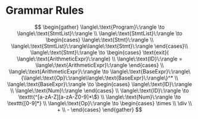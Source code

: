 # Grammar Rules

$$
\begin{gather}
    \langle\:\text{Program}\:\rangle \to \langle\:\text{StmtList}\:\rangle  \\
    \langle\:\text{StmtList}\:\rangle \to 
    \begin{cases} 
        \langle\:\text{Stmt}\:\rangle \\ 
        \langle\:\text{StmtList}\:\rangle\langle\:\text{Stmt}\:\rangle
    \end{cases}\\
    \langle\:\text{Stmt}\:\rangle \to 
    \begin{cases}
        \text{exit}( \langle\:\text{ArithmeticExpr}\:\rangle) \\
        \langle\:\text{ID}\:\rangle = \langle\:\text{ArithmeticExpr}\:\rangle
    \end{cases} \\
    \langle\:\text{ArithmeticExpr}\:\rangle \to \langle\:\text{BaseExpr}\:\rangle\{\langle\:\text{Op}\:\rangle\langle\:\text{BaseExpr}\:\rangle\}^* \\
    \langle\:\text{BaseExpr}\:\rangle \to 
    \begin{cases}
        \langle\:\text{ID}\:\rangle \\
        \langle\:\text{Num}\:\rangle
    \end{cases} \\
    \langle\:\text{ID}\:\rangle \to \texttt{^[a-zA-Z][a-zA-Z0-9]*\$} \\
    \langle\:\text{Num}\:\rangle \to \texttt{[0-9]*} \\
    \langle\:\text{Op}\:\rangle \to
    \begin{cases}
        \times \\
        \div \\
        + \\
        -
    \end{cases}
\end{gather}
$$
